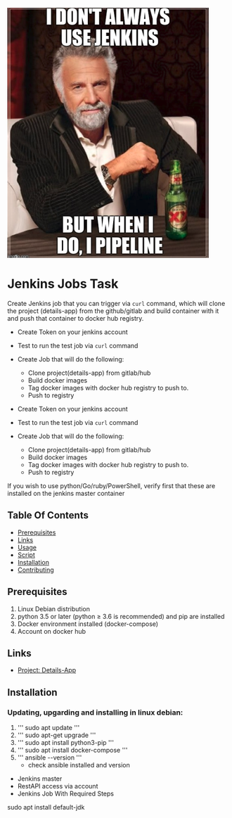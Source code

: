 ![Jenkins Pipeline Meme](pipelinememe.png)

# Jenkins Jobs Task 

Create Jenkins job that you can trigger via `curl` command, which will clone the project (details-app) from the github/gitlab and build container 
with it and push that container to docker hub registry.

- Create Token on your jenkins account
- Test to run the test job via `curl` command
- Create Job that will do the following:
    - Clone project(details-app) from gitlab/hub
    - Build docker images
    - Tag docker images with docker hub registry to push to.
    - Push to registry

- Create Token on your jenkins account
- Test to run the test job via `curl` command
- Create Job that will do the following:
    - Clone project(details-app) from gitlab/hub
    - Build docker images
    - Tag docker images with docker hub registry to push to.
    - Push to registry

If you wish to use python/Go/ruby/PowerShell, verify first that these are installed on the jenkins master container

## Table Of Contents

- [Prerequisites](#prerequisites)
- [Links](#links) 
- [Usage](#usage)
- [Script](#script)
- [Installation](#installation)
- [Contributing](#contributing)


## Prerequisites
1. Linux Debian distribution
2. python 3.5 or later (python ≥ 3.6 is recommended) and pip are installed
3. Docker environment installed (docker-compose)
4. Account on docker hub

## Links
- [Project: Details-App](https://github.com/zero-pytagoras/details-app.git)


## Installation 
### Updating, upgarding and installing in linux debian: 

1. ''' sudo apt update '''
2. ''' sudo apt-get upgrade '''
3. ''' sudo apt install python3-pip '''
4. ''' sudo apt install docker-compose '''
5. ''' ansible --version '''
   * check ansible installed and version 

- Jenkins master
- RestAPI access via account
- Jenkins Job With Required Steps

sudo apt install default-jdk
